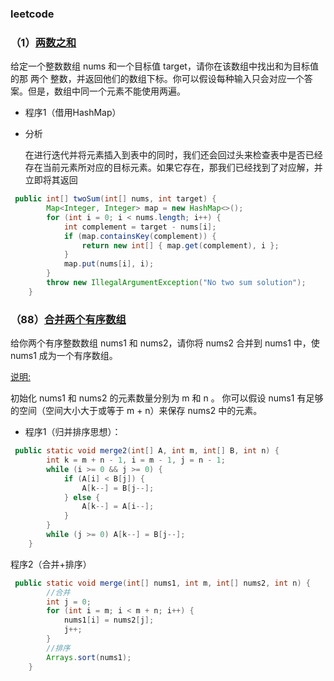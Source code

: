 ### leetcode

### （1）[两数之和](https://leetcode-cn.com/problems/two-sum/)

 给定一个整数数组 nums 和一个目标值 target，请你在该数组中找出和为目标值的那 两个 整数，并返回他们的数组下标。你可以假设每种输入只会对应一个答案。但是，数组中同一个元素不能使用两遍。

- 程序1（借用HashMap）

- 分析

  在进行迭代并将元素插入到表中的同时，我们还会回过头来检查表中是否已经存在当前元素所对应的目标元素。如果它存在，那我们已经找到了对应解，并立即将其返回

```java
 public int[] twoSum(int[] nums, int target) {
        Map<Integer, Integer> map = new HashMap<>();
        for (int i = 0; i < nums.length; i++) {
            int complement = target - nums[i];
            if (map.containsKey(complement)) {
                return new int[] { map.get(complement), i };
            }
            map.put(nums[i], i);
        }
        throw new IllegalArgumentException("No two sum solution");
    }
```



### （88）[合并两个有序数组](https://leetcode-cn.com/problems/merge-sorted-array/)

给你两个有序整数数组 nums1 和 nums2，请你将 nums2 合并到 nums1 中，使 nums1 成为一个有序数组。

[说明:](https://leetcode-cn.com/problems/merge-sorted-array/solution/san-chong-jie-fa-xiang-xi-tu-jie-88he-bing-liang-g/) 

初始化 nums1 和 nums2 的元素数量分别为 m 和 n 。
你可以假设 nums1 有足够的空间（空间大小大于或等于 m + n）来保存 nums2 中的元素。

- 程序1（归并排序思想）：

```java
 public static void merge2(int[] A, int m, int[] B, int n) {
        int k = m + n - 1, i = m - 1, j = n - 1;
        while (i >= 0 && j >= 0) {
            if (A[i] < B[j]) {
                A[k--] = B[j--];
            } else {
                A[k--] = A[i--];
            }
        }
        while (j >= 0) A[k--] = B[j--];
    }
```

程序2（合并+排序）

```java
 public static void merge(int[] nums1, int m, int[] nums2, int n) {
        //合并
        int j = 0;
        for (int i = m; i < m + n; i++) {
            nums1[i] = nums2[j];
            j++;
        }
        //排序
        Arrays.sort(nums1);
    }
```











